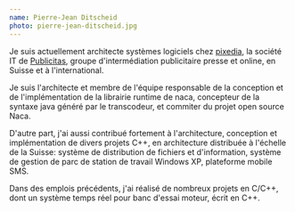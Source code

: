 ```yaml
---
name: Pierre-Jean Ditscheid
photo: pierre-jean-ditscheid.jpg
---
```


Je suis actuellement architecte systèmes logiciels chez [pixedia](https://www.pixedia.com), la société IT de [Publicitas](https://www.publicitas.com), groupe d'intermédiation publicitaire presse et online, en Suisse et à l'international.

Je suis l'architecte et membre de l'équipe responsable de la conception et de l'implémentation de la librairie runtime de naca, concepteur de la syntaxe java généré par le transcodeur, et commiter du projet open source Naca.

D'autre part, j'ai aussi contribué fortement à l'architecture, conception et implémentation de divers projets C++, en architecture distribuée à l'échelle de la Suisse: système de distribution de fichiers et d'information, système de gestion de parc de station de travail Windows XP, plateforme mobile SMS.

Dans des emplois précédents, j'ai réalisé de nombreux projets en C/C++, dont un système temps réel pour banc d'essai moteur, écrit en C++.

